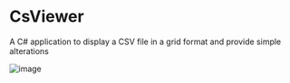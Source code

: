 # CsViewer
A C# application to display a CSV file in a grid format and provide simple alterations

![image]([https://[github.com/RWilko31/CsViewer/CsViewer.PNG](https://github.com/RWilko31/CsViewer/blob/ce05bf5ede2a06126010089c56220adc3a458bb3/CsViewer.PNG))
